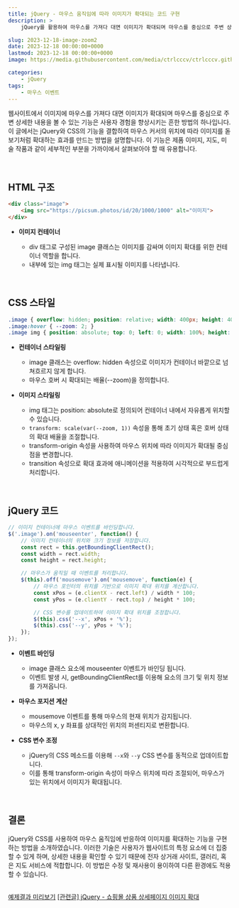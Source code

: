 ```yaml
---
title: jQuery - 마우스 움직임에 따라 이미지가 확대되는 코드 구현
description: >  
    jQuery를 활용하여 마우스를 가져다 대면 이미지가 확대되며 마우스를 중심으로 주변 상세한 내용을 볼 수 있는 효과를 구현합니다.  

slug: 2023-12-18-image-zoom2
date: 2023-12-18 00:00:00+0000
lastmod: 2023-12-18 00:00:00+0000
image: https://media.githubusercontent.com/media/ctrlcccv/ctrlcccv.github.io/master/assets/img/post/2023-12-18-image-zoom2.webp

categories:
    - jQuery
tags:
    - 마우스 이벤트
---
```

웹사이트에서 이미지에 마우스를 가져다 대면 이미지가 확대되며 마우스를 중심으로 주변 상세한 내용을 볼 수 있는 기능은 사용자 경험을 향상시키는 흔한 방법의 하나입니다. 이 글에서는 jQuery와 CSS의 기능을 결합하여 마우스 커서의 위치에 따라 이미지를 돋보기처럼 확대하는 효과를 만드는 방법을 설명합니다. 이 기능은 제품 이미지, 지도, 미술 작품과 같이 세부적인 부분을 가까이에서 살펴보아야 할 때 유용합니다.  


<div class="ads_wrap">
<ins class="adsbygoogle"
     style="display:block; text-align:center;"
     data-ad-layout="in-article"
     data-ad-format="fluid"
     data-ad-client="ca-pub-8535540836842352"
     data-ad-slot="2974559225"></ins>
<script>
     (adsbygoogle = window.adsbygoogle || []).push({});
</script>
</div>

<br>

## HTML 구조
```html
<div class="image">
    <img src="https://picsum.photos/id/20/1000/1000" alt="이미지">
</div>
```
* **이미지 컨테이너**  

  * div 태그로 구성된 image 클래스는 이미지를 감싸며 이미지 확대를 위한 컨테이너 역할을 합니다.
  * 내부에 있는 img 태그는 실제 표시될 이미지를 나타냅니다.  
<br>

## CSS 스타일
```css
.image { overflow: hidden; position: relative; width: 400px; height: 400px; } 
.image:hover { --zoom: 2; } 
.image img { position: absolute; top: 0; left: 0; width: 100%; height: 100%; object-fit: cover; transform: scale(var(--zoom, 1)); transform-origin: var(--x) var(--y); transition: transform 0.3s ease; } 
```
* **컨테이너 스타일링**
  * image 클래스는 overflow: hidden 속성으로 이미지가 컨테이너 바깥으로 넘쳐흐르지 않게 합니다.
  * 마우스 호버 시 확대되는 배율(--zoom)을 정의합니다.

* **이미지 스타일링**
  * img 태그는 position: absolute로 정의되어 컨테이너 내에서 자유롭게 위치할 수 있습니다.
  * `transform: scale(var(--zoom, 1))` 속성을 통해 초기 상태 혹은 호버 상태의 확대 배율을 조절합니다.
  * transform-origin 속성을 사용하여 마우스 위치에 따라 이미지가 확대될 중심점을 변경합니다.
  * transition 속성으로 확대 효과에 애니메이션을 적용하여 시각적으로 부드럽게 처리합니다.  


<div class="ads_wrap">
<ins class="adsbygoogle"
     style="display:block; text-align:center;"
     data-ad-layout="in-article"
     data-ad-format="fluid"
     data-ad-client="ca-pub-8535540836842352"
     data-ad-slot="2974559225"></ins>
<script>
     (adsbygoogle = window.adsbygoogle || []).push({});
</script>
</div>

<br>

## jQuery 코드
```js
// 이미지 컨테이너에 마우스 이벤트를 바인딩합니다.
$('.image').on('mouseenter', function() {
    // 이미지 컨테이너의 위치와 크기 정보를 저장합니다.
    const rect = this.getBoundingClientRect();
    const width = rect.width;
    const height = rect.height;

    // 마우스가 움직일 때 이벤트를 처리합니다.
    $(this).off('mousemove').on('mousemove', function(e) {
        // 마우스 포인터의 위치를 기반으로 이미지 확대 위치를 계산합니다.
        const xPos = (e.clientX - rect.left) / width * 100;
        const yPos = (e.clientY - rect.top) / height * 100;

        // CSS 변수를 업데이트하여 이미지 확대 위치를 조정합니다.
        $(this).css('--x', xPos + '%');
        $(this).css('--y', yPos + '%');
    });
});
```
* **이벤트 바인딩**
  * image 클래스 요소에 mouseenter 이벤트가 바인딩 됩니다.
  * 이벤트 발생 시, getBoundingClientRect를 이용해 요소의 크기 및 위치 정보를 가져옵니다.

* **마우스 포지션 계산**
  * mousemove 이벤트를 통해 마우스의 현재 위치가 감지됩니다.
  * 마우스의 x, y 좌표를 상대적인 위치의 퍼센티지로 변환합니다.

* **CSS 변수 조정**
  * jQuery의 CSS 메소드를 이용해 `--x`와 `--y` CSS 변수를 동적으로 업데이트합니다.
  * 이를 통해 transform-origin 속성이 마우스 위치에 따라 조절되어, 마우스가 있는 위치에서 이미지가 확대됩니다.  
<br>


## 결론
jQuery와 CSS를 사용하여 마우스 움직임에 반응하여 이미지를 확대하는 기능을 구현하는 방법을 소개하였습니다. 이러한 기술은 사용자가 웹사이트의 특정 요소에 더 집중할 수 있게 하며, 상세한 내용을 확인할 수 있기 때문에 전자 상거래 사이트, 갤러리, 혹은 지도 서비스에 적합합니다. 이 방법은 수정 및 재사용이 용이하여 다른 환경에도 적용할 수 있습니다.  
<br>

<div class="btn_wrap">
    <a target="_blank" href="https://ctrlcccv.github.io/ctrlcccv-demo/2023-12-18-image-zoom2/">예제결과 미리보기</a>
    <a href="https://ctrlcccv.github.io/code/2023-12-15-image-zoom/">[관련글] jQuery - 쇼핑몰 상품 상세페이지 이미지 확대</a>
</div>
